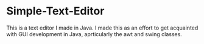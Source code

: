 # Simple-Text-Editor
This is a text editor I made in Java. I made this as an effort to get acquainted with GUI development in Java, aprticularly the awt and swing classes.
